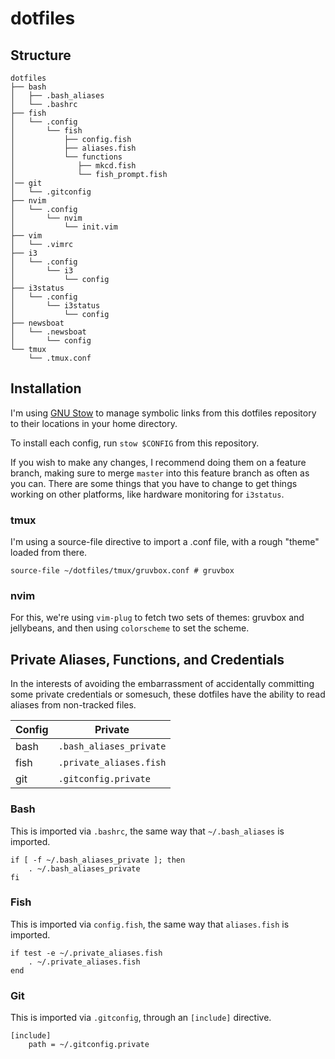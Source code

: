 # dotfiles

## Structure
```
dotfiles
├── bash
│   ├── .bash_aliases
│   └── .bashrc
├── fish
│   └── .config
│       └── fish
│           ├── config.fish
│           ├── aliases.fish
│           └── functions
│              ├── mkcd.fish
│              └── fish_prompt.fish
│── git
│   └── .gitconfig
├── nvim
│   └── .config
│       └── nvim
│           └── init.vim
├── vim
│   └── .vimrc
├── i3
│   └── .config
│       └── i3
│           └── config
├── i3status
│   └── .config
│       └── i3status
│           └── config
├── newsboat
│   └── .newsboat
│       └── config
└── tmux
    └── .tmux.conf
```

## Installation
I'm using [GNU Stow](https://www.gnu.org/software/stow/) to manage symbolic links from this dotfiles repository to their locations in your home directory.

To install each config, run `stow $CONFIG` from this repository.

If you wish to make any changes, I recommend doing them on a feature branch, making sure to merge `master` into this feature branch as often as you can. There are some things that you have to change to get things working on other platforms, like hardware monitoring for `i3status`.

### tmux
I'm using a source-file directive to import a .conf file, with a rough "theme" loaded from there.
```
source-file ~/dotfiles/tmux/gruvbox.conf # gruvbox
```

### nvim
For this, we're using `vim-plug` to fetch two sets of themes: gruvbox and jellybeans, and then using `colorscheme` to set the scheme.

## Private Aliases, Functions, and Credentials
In the interests of avoiding the embarrassment of accidentally committing some private credentials or somesuch, these dotfiles have the ability to read aliases from non-tracked files.

| Config | Private                 |
| ------ | ----------------------- |
| bash   | `.bash_aliases_private` |
| fish   | `.private_aliases.fish` |
| git    | `.gitconfig.private`    |

### Bash
This is imported via `.bashrc`, the same way that `~/.bash_aliases` is imported.

```
if [ -f ~/.bash_aliases_private ]; then
    . ~/.bash_aliases_private
fi
```

### Fish
This is imported via `config.fish`, the same way that `aliases.fish` is imported.

```
if test -e ~/.private_aliases.fish
    . ~/.private_aliases.fish
end
```

### Git
This is imported via `.gitconfig`, through an `[include]` directive.

```
[include]
    path = ~/.gitconfig.private
```
